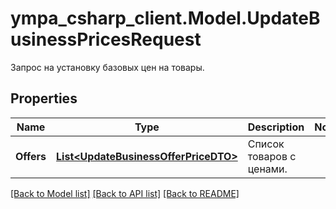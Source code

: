 # ympa_csharp_client.Model.UpdateBusinessPricesRequest
Запрос на установку базовых цен на товары.

## Properties

Name | Type | Description | Notes
------------ | ------------- | ------------- | -------------
**Offers** | [**List&lt;UpdateBusinessOfferPriceDTO&gt;**](UpdateBusinessOfferPriceDTO.md) | Список товаров с ценами. | 

[[Back to Model list]](../README.md#documentation-for-models) [[Back to API list]](../README.md#documentation-for-api-endpoints) [[Back to README]](../README.md)

